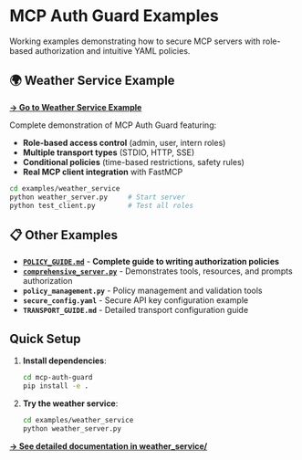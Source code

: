 # MCP Auth Guard Examples

Working examples demonstrating how to secure MCP servers with role-based authorization and intuitive YAML policies.

## 🌍 Weather Service Example

**[→ Go to Weather Service Example](weather_service/)**

Complete demonstration of MCP Auth Guard featuring:
- **Role-based access control** (admin, user, intern roles)
- **Multiple transport types** (STDIO, HTTP, SSE)
- **Conditional policies** (time-based restrictions, safety rules)
- **Real MCP client integration** with FastMCP

```bash
cd examples/weather_service
python weather_server.py     # Start server
python test_client.py        # Test all roles
```

## 📋 Other Examples

- **[`POLICY_GUIDE.md`](POLICY_GUIDE.md)** - **Complete guide to writing authorization policies**
- **[`comprehensive_server.py`](comprehensive_server.py)** - Demonstrates tools, resources, and prompts authorization
- **`policy_management.py`** - Policy management and validation tools
- **`secure_config.yaml`** - Secure API key configuration example  
- **`TRANSPORT_GUIDE.md`** - Detailed transport configuration guide

## Quick Setup

1. **Install dependencies**:
   ```bash
   cd mcp-auth-guard
   pip install -e .
   ```

2. **Try the weather service**:
   ```bash
   cd examples/weather_service
   python weather_server.py
   ```

**[→ See detailed documentation in weather_service/](weather_service/)**
